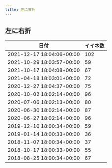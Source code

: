 ```yaml
---
title: 左に右折
---
```

## 左に右折

|日付|イイネ数|
|-|-|
|2021-12-17 18:04:06+00:00|102|
|2021-10-29 18:03:57+00:00|59|
|2021-10-17 18:04:08+00:00|67|
|2021-04-18 18:03:01+00:00|72|
|2020-12-27 18:04:37+00:00|75|
|2020-10-02 18:02:14+00:00|96|
|2020-07-06 18:02:13+00:00|80|
|2020-06-30 18:02:14+00:00|87|
|2020-06-27 18:02:14+00:00|96|
|2019-12-10 18:00:34+00:00|59|
|2019-01-14 18:00:33+00:00|36|
|2018-11-07 18:00:34+00:00|37|
|2018-10-17 18:00:33+00:00|55|
|2018-08-25 18:00:34+00:00|67|
